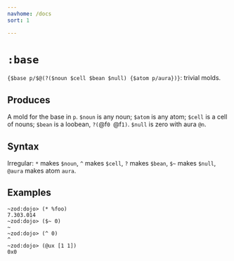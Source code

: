 ```yaml
---
navhome: /docs
sort: 1

---
```


# `:base`

`{$base p/$@(?($noun $cell $bean $null) {$atom p/aura})}`: trivial molds.

## Produces

A mold for the base in `p`.  `$noun` is any noun; `$atom` is any
atom; `$cell` is a cell of nouns; `$bean` is a loobean, `?(`@f`0
`@f`1)`.  `$null` is zero with aura `@n`.

## Syntax 

Irregular: `*` makes `$noun`, `^` makes `$cell`, `?` makes
`$bean`, `$~` makes `$null`, `@aura` makes atom `aura`.

## Examples

```
~zod:dojo> (* %foo)
7.303.014
~zod:dojo> ($~ 0)
~
~zod:dojo> (^ 0)
^
~zod:dojo> (@ux [1 1])
0x0
```

